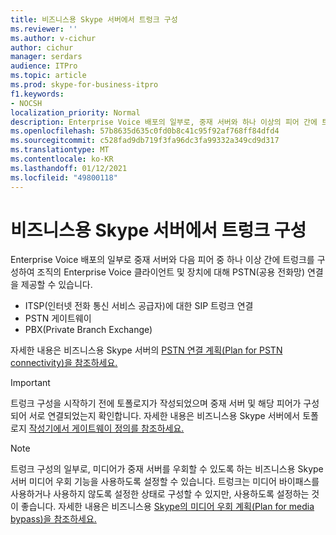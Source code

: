 ```yaml
---
title: 비즈니스용 Skype 서버에서 트렁크 구성
ms.reviewer: ''
ms.author: v-cichur
author: cichur
manager: serdars
audience: ITPro
ms.topic: article
ms.prod: skype-for-business-itpro
f1.keywords:
- NOCSH
localization_priority: Normal
description: Enterprise Voice 배포의 일부로, 중재 서버와 하나 이상의 피어 간에 트렁크를 구성하여 조직의 Enterprise Voice 클라이언트 및 장치에 대한 PSTN(공용 전화망) 연결을 제공할 수 있습니다.
ms.openlocfilehash: 57b8635d635c0fd0b8c41c95f92af768ff84dfd4
ms.sourcegitcommit: c528fad9db719f3fa96dc3fa99332a349cd9d317
ms.translationtype: MT
ms.contentlocale: ko-KR
ms.lasthandoff: 01/12/2021
ms.locfileid: "49800118"
---
```

# <a name="configuring-trunks-in-skype-for-business-server"></a>비즈니스용 Skype 서버에서 트렁크 구성

Enterprise Voice 배포의 일부로 중재 서버와 다음 피어 중 하나 이상 간에 트렁크를 구성하여 조직의 Enterprise Voice 클라이언트 및 장치에 대해 PSTN(공용 전화망) 연결을 제공할 수 있습니다.

- ITSP(인터넷 전화 통신 서비스 공급자)에 대한 SIP 트렁크 연결
- PSTN 게이트웨이
- PBX(Private Branch Exchange)

자세한 내용은 비즈니스용 Skype 서버의 [PSTN 연결 계획(Plan for PSTN connectivity)을 참조하세요.](../../plan-your-deployment/enterprise-voice-solution/pstn-connectivity-0.md)

> [!IMPORTANT]
> 트렁크 구성을 시작하기 전에 토폴로지가 작성되었으며 중재 서버 및 해당 피어가 구성되어 서로 연결되었는지 확인합니다. 자세한 내용은 비즈니스용 Skype 서버에서 토폴로지 [작성기에서 게이트웨이 정의를 참조하세요.](../../deploy/deploy-enterprise-voice/define-a-gateway.md)

> [!NOTE]
> 트렁크 구성의 일부로, 미디어가 중재 서버를 우회할 수 있도록 하는 비즈니스용 Skype 서버 미디어 우회 기능을 사용하도록 설정할 수 있습니다. 트렁크는 미디어 바이패스를 사용하거나 사용하지 않도록 설정한 상태로 구성할 수 있지만, 사용하도록 설정하는 것이 좋습니다. 자세한 내용은 비즈니스용 [Skype의 미디어 우회 계획(Plan for media bypass)을 참조하세요.](../../plan-your-deployment/enterprise-voice-solution/media-bypass.md)
